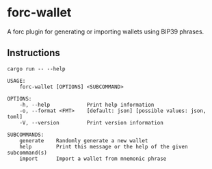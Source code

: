 forc-wallet
===

A forc plugin for generating or importing wallets using BIP39 phrases.

## Instructions

```shell
cargo run -- --help
```
```
USAGE:
    forc-wallet [OPTIONS] <SUBCOMMAND>

OPTIONS:
    -h, --help            Print help information
    -o, --format <FMT>    [default: json] [possible values: json, toml]
    -V, --version         Print version information

SUBCOMMANDS:
    generate    Randomly generate a new wallet
    help        Print this message or the help of the given subcommand(s)
    import      Import a wallet from mnemonic phrase

```